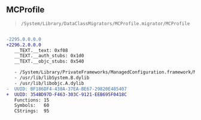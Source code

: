 ## MCProfile

> `/System/Library/DataClassMigrators/MCProfile.migrator/MCProfile`

```diff

-2295.0.0.0.0
+2296.2.0.0.0
   __TEXT.__text: 0xf08
   __TEXT.__auth_stubs: 0x1d0
   __TEXT.__objc_stubs: 0x540

   - /System/Library/PrivateFrameworks/ManagedConfiguration.framework/ManagedConfiguration
   - /usr/lib/libSystem.B.dylib
   - /usr/lib/libobjc.A.dylib
-  UUID: BF186DF4-438A-37EA-BE67-29820E485407
+  UUID: 354BD97D-F463-303C-9121-EEB695F0418C
   Functions: 15
   Symbols:   60
   CStrings:  95

```
